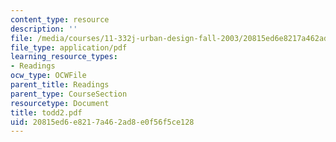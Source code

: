 ```yaml
---
content_type: resource
description: ''
file: /media/courses/11-332j-urban-design-fall-2003/20815ed6e8217a462ad8e0f56f5ce128_todd2.pdf
file_type: application/pdf
learning_resource_types:
- Readings
ocw_type: OCWFile
parent_title: Readings
parent_type: CourseSection
resourcetype: Document
title: todd2.pdf
uid: 20815ed6-e821-7a46-2ad8-e0f56f5ce128
---
```

